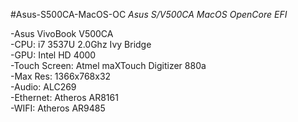 #Asus-S500CA-MacOS-OC
*Asus S/V500CA MacOS OpenCore EFI*
  
-Asus VivoBook V500CA  
-CPU: i7 3537U 2.0Ghz Ivy Bridge  
-GPU: Intel HD 4000  
-Touch Screen: Atmel maXTouch Digitizer 880a  
-Max Res: 1366x768x32  
-Audio: ALC269  
-Ethernet: Atheros AR8161  
-WIFI: Atheros AR9485  
